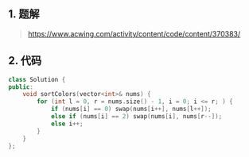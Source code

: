 ## 1. 题解
> https://www.acwing.com/activity/content/code/content/370383/

## 2. 代码
```c++
class Solution {
public:
    void sortColors(vector<int>& nums) {
        for (int l = 0, r = nums.size() - 1, i = 0; i <= r; ) {
            if (nums[i] == 0) swap(nums[i++], nums[l++]);
            else if (nums[i] == 2) swap(nums[i], nums[r--]);
            else i++;
        }
    }
};
```